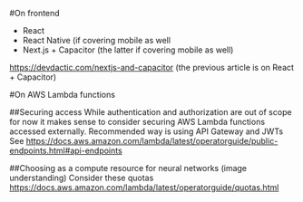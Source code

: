 #On frontend

- React
- React Native (if covering mobile as well
- Next.js + Capacitor (the latter if covering mobile as well)

https://devdactic.com/nextjs-and-capacitor (the previous article is on React + Capacitor)

#On AWS Lambda functions

##Securing access
While authentication and authorization are out of scope for now it makes sense
to consider securing AWS Lambda functions accessed externally.
Recommended way is using API Gateway and JWTs
See https://docs.aws.amazon.com/lambda/latest/operatorguide/public-endpoints.html#api-endpoints

##Choosing as a compute resource for neural networks (image understanding)
Consider these quotas https://docs.aws.amazon.com/lambda/latest/operatorguide/quotas.html
